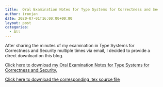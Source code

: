 ```yaml
---
title:  Oral Examination Notes for Type Systems for Correctness and Security
author: ironjan
date: 2020-07-01T16:00:00+00:00
layout: post
categories:
  - All
---
```


After sharing the minutes of my examination in Type Systems for Correctness and Security multiple times via email, I decided to provide a direct download on this blog.

[Click here to download my Oral Examination Notes for Type Systems for Correctness and Security.](tscs_protocol.pdf)

[Click here to download the corresponding .tex source file](tscs_protocol.tex)
